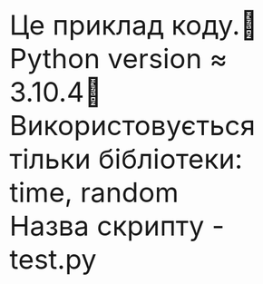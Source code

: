 <font size="24">Це приклад коду.📝
Python version ≈ 3.10.4🐍
Використовується тільки бібліотеки: time, random <br>
Назва скрипту - test.py</font>
